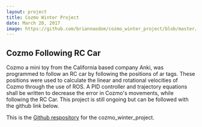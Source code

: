 ```yaml
---
layout: project
title: Cozmo Winter Project
date: March 20, 2017
image: https://github.com/briannaodom/cozmo_winter_project/blob/master/IMG_1155.JPG
---
```


## Cozmo Following RC Car 

Cozmo a mini toy from the California based company Anki, was programmed to follow an RC car by following the positions of ar tags. These positions were used to calculate the linear and rotational velocities of Cozmo through the use of ROS. A PID controller and trajectory equations shall be written to decrease the error in Cozmo's movements, while following the RC Car. This project is still ongoing but can be followed with the github link below.

This is the [Github respository](https://github.com/briannaodom/cozmo_winter_project) for the cozmo_winter_project.



